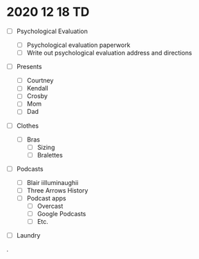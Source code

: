 # 2020 12 18 TD

- [ ] Psychological Evaluation
  - [ ] Psychological evaluation paperwork
  - [ ] Write out psychological evaluation address and directions

- [ ] Presents
  - [ ] Courtney
  - [ ] Kendall
  - [ ] Crosby
  - [ ] Mom
  - [ ] Dad

- [ ] Clothes
  - [ ] Bras
    - [ ] Sizing
    - [ ] Bralettes

- [ ] Podcasts
  - [ ] Blair iilluminaughii
  - [ ] Three Arrows History
  - [ ] Podcast apps
    - [ ] Overcast
    - [ ] Google Podcasts
    - [ ] Etc.

- [ ] Laundry







.
